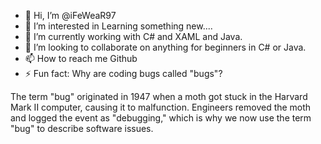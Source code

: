 - 👋 Hi, I’m @iFeWeaR97
- 👀 I’m interested in Learning something new....
- 🌱 I’m currently working with C# and XAML and Java.
- 💞️ I’m looking to collaborate on anything for beginners in C# or Java.
- 📫 How to reach me Github
- ⚡ Fun fact: Why are coding bugs called "bugs"?

The term "bug" originated in 1947 when a moth got stuck in the Harvard Mark II computer, causing it to malfunction. Engineers removed the moth and logged the event as "debugging," which is why we now use the term "bug" to describe software issues.



<!---
iFeWeaR97/iFeWeaR97 is a ✨ special ✨ repository because its `README.md` (this file) appears on your GitHub profile.
You can click the Preview link to take a look at your changes.
--->
